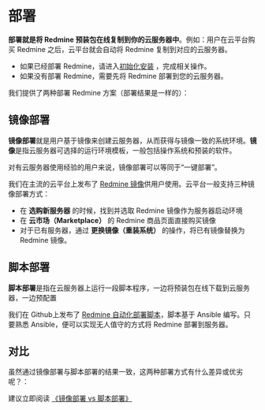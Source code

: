 # 部署

**部署就是将 Redmine 预装包在线复制到你的云服务器中**。例如：用户在云平台购买 Redmine 之后，云平台就会自动将 Redmine 复制到对应的云服务器。

- 如果已经部署 Redmine，请进入[初始化安装](/zh/stack-installation.md) ，完成相关操作。
- 如果没有部署 Redmine，需要先将 Redmine 部署到您的云服务器。

我们提供了两种部署 Redmine 方案（部署结果是一样的）：

## 镜像部署

**镜像部署**就是用户基于镜像来创建云服务器，从而获得与镜像一致的系统环境。**镜像**是指云服务器可选择的运行环境模板，一般包括操作系统和预装的软件。

对有云服务器使用经验的用户来说，镜像部署可以等同于“一键部署”。

我们在主流的云平台上发布了 [Redmine 镜像](https://apps.websoft9.com/redmine)供用户使用。云平台一般支持三种镜像部署方式：

* 在 **选购新服务器** 的时候，找到并选取 Redmine 镜像作为服务器启动环境
* 在 **云市场（Marketplace）**  的 Redmine 商品页面直接购买镜像
* 对于已有服务器，通过 **更换镜像（重装系统）** 的操作，将已有镜像替换为 Redmine 镜像。

## 脚本部署

**脚本部署**是指在云服务器上运行一段脚本程序，一边将预装包在线下载到云服务器，一边预配置

我们在 Github上发布了 [Redmine 自动化部署脚本](https://github.com/Websoft9/ansible-redmine)，脚本基于 Ansible 编写。只要熟悉 Ansible，便可以实现无人值守的方式将 Redmine 部署到服务器。

## 对比

虽然通过镜像部署与脚本部署的结果一致，这两种部署方式有什么差异或优劣呢？：

建议立即阅读 [《镜像部署 vs 脚本部署》](https://support.websoft9.com/docs/faq/zh/bz-product.html#镜像部署-vs-脚本部署)